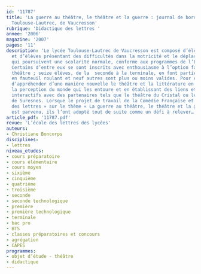 ```yaml
---
id: '11787'
title: 'La guerre au théâtre, le théâtre et la guerre : journal de bord du lycée
  Toulouse-Lautrec, de Vaucresson'
rubrique: 'Didactique des lettres '
annee: '2006'
magazine: '2007'
pages: '11'
description: 'Le lycée Toulouse-Lautrec de Vaucresson est composé d’élèves valides
  et d’élèves présentant des difficultés dans la motricité et le déplacement mais
  qui poursuivent une scolarité normale, conforme aux programmes de l’Éducation nationale.
  Certains d’entre eux se sont inscrits avec enthousiasme à l’option facultative de
  théâtre ; seize élèves, de la  seconde à la terminale, en font partie : sept sont
  en fauteuil roulant et neuf autres sont plus ou moins valides. Pour eux, c’est l’opportunité
  d’appréhender d’une manière nouvelle le théâtre et la littérature en développant
  la perception du monde qui les entoure et en établissant des liens et des échanges
  interactifs avec des partenaires tels que le théâtre du Cristal ou le théâtre Jean-Vilar
  de Suresnes. Lorsque le projet de travail de la Comédie Française et de « L’École
  des lettres » sur le thème « La guerre au théâtre, le théâtre et la guerre » leur
  est parvenu, ils l’ont adopté tout de suite comme un défi à relever…'
article_pdf: '11787.pdf'
revue: 'L’école des lettres des lycées'
auteurs:
- Christiane Boncorps
disciplines:
- lettres
niveau_etudes:
- cours préparatoire
- cours élémentaire
- cours moyen
- sixième
- cinquième
- quatrième
- troisième
- seconde
- seconde technologique
- première
- première technologique
- terminale
- bac pro
- BTS
- classes préparatoires et concours
- agrégation
- CAPES
programmes:
- objet d’étude - théâtre
- didactique
---
```

